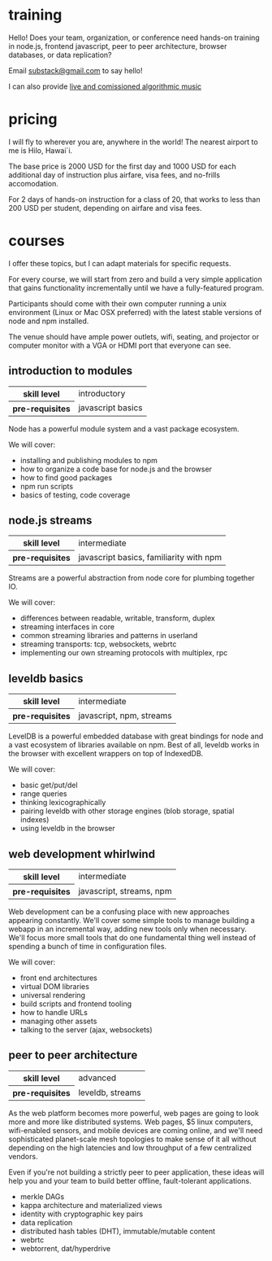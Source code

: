 # training

Hello! Does your team, organization, or conference need hands-on training in
node.js, frontend javascript, peer to peer architecture, browser databases, or
data replication?

Email substack@gmail.com to say hello!

I can also provide [live and comissioned algorithmic music][1]

[1]: https://github.com/substack/music-for-hire

# pricing

I will fly to wherever you are, anywhere in the world!
The nearest airport to me is Hilo, Hawai`i.

The base price is 2000 USD for the first day and 1000 USD for each additional
day of instruction plus airfare, visa fees, and no-frills accomodation.

For 2 days of hands-on instruction for a class of 20, that works to less than
200 USD per student, depending on airfare and visa fees.

# courses

I offer these topics, but I can adapt materials for specific requests.

For every course, we will start from zero and build a very simple application
that gains functionality incrementally until we have a fully-featured program.

Participants should come with their own computer running a unix environment
(Linux or Mac OSX preferred) with the latest stable versions of node and npm
installed.

The venue should have ample power outlets, wifi, seating, and projector or
computer monitor with a VGA or HDMI port that everyone can see.

## introduction to modules

<table>
  <tr>
    <th>skill level</th>
    <td>introductory</td>
  </tr>
  <tr>
    <th>pre-requisites</th>
    <td>javascript basics</td>
  </tr>
</table>

Node has a powerful module system and a vast package ecosystem.

We will cover:

* installing and publishing modules to npm
* how to organize a code base for node.js and the browser
* how to find good packages
* npm run scripts
* basics of testing, code coverage

## node.js streams

<table>
  <tr>
    <th>skill level</th>
    <td>intermediate</td>
  </tr>
  <tr>
    <th>pre-requisites</th>
    <td>javascript basics, familiarity with npm</td>
  </tr>
</table>

Streams are a powerful abstraction from node core for plumbing together IO.

We will cover:

* differences between readable, writable, transform, duplex
* streaming interfaces in core
* common streaming libraries and patterns in userland
* streaming transports: tcp, websockets, webrtc
* implementing our own streaming protocols with multiplex, rpc

## leveldb basics

<table>
  <tr>
    <th>skill level</th>
    <td>intermediate</td>
  </tr>
  <tr>
    <th>pre-requisites</th>
    <td>javascript, npm, streams</td>
  </tr>
</table>

LevelDB is a powerful embedded database with great bindings for node and a vast
ecosystem of libraries available on npm. Best of all, leveldb works in the
browser with excellent wrappers on top of IndexedDB.

We will cover:

* basic get/put/del
* range queries
* thinking lexicographically
* pairing leveldb with other storage engines (blob storage, spatial indexes)
* using leveldb in the browser

## web development whirlwind

<table>
  <tr>
    <th>skill level</th>
    <td>intermediate</td>
  </tr>
  <tr>
    <th>pre-requisites</th>
    <td>javascript, streams, npm</td>
  </tr>
</table>

Web development can be a confusing place with new approaches appearing
constantly. We'll cover some simple tools to manage building a webapp in an
incremental way, adding new tools only when necessary. We'll focus more small
tools that do one fundamental thing well instead of spending a bunch of time in
configuration files.

We will cover:

* front end architectures
* virtual DOM libraries
* universal rendering
* build scripts and frontend tooling
* how to handle URLs
* managing other assets
* talking to the server (ajax, websockets)

## peer to peer architecture

<table>
  <tr>
    <th>skill level</th>
    <td>advanced</td>
  </tr>
  <tr>
    <th>pre-requisites</th>
    <td>leveldb, streams</td>
  </tr>
</table>

As the web platform becomes more powerful, web pages are going to look more and
more like distributed systems. Web pages, $5 linux computers, wifi-enabled sensors, and
mobile devices are coming online, and we'll need sophisticated planet-scale mesh
topologies to make sense of it all without depending on the high latencies and
low throughput of a few centralized vendors.

Even if you're not building a strictly peer to peer application, these ideas
will help you and your team to build better offline, fault-tolerant
applications.

* merkle DAGs
* kappa architecture and materialized views
* identity with cryptographic key pairs
* data replication
* distributed hash tables (DHT), immutable/mutable content
* webrtc
* webtorrent, dat/hyperdrive
